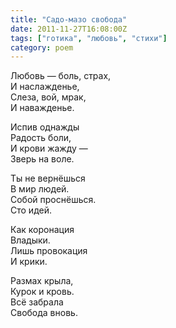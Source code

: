 ```yaml
---
title: "Садо-мазо свобода"
date: 2011-11-27T16:08:00Z
tags: ["готика", "любовь", "стихи"]
category: poem
---
```


Любовь — боль, страх,  
И наслажденье,  
Слеза, вой, мрак,  
И наважденье.

Испив однажды  
Радость боли,  
И крови жажду —  
Зверь на воле.

Ты не вернёшься  
В мир людей.  
Собой проснёшься.  
Сто идей.

Как коронация  
Владыки.  
Лишь провокация  
И крики.

Размах крыла,  
Курок и кровь.  
Всё забрала  
Свобода вновь.  
